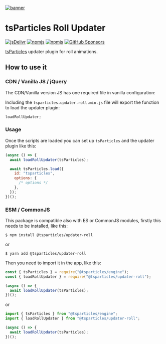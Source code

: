 [![banner](https://particles.js.org/images/banner2.png)](https://particles.js.org)

# tsParticles Roll Updater

[![jsDelivr](https://data.jsdelivr.com/v1/package/npm/@tsparticles/updater-roll/badge)](https://www.jsdelivr.com/package/npm/@tsparticles/updater-roll)
[![npmjs](https://badge.fury.io/js/@tsparticles/updater-roll.svg)](https://www.npmjs.com/package/@tsparticles/updater-roll)
[![npmjs](https://img.shields.io/npm/dt/@tsparticles/updater-roll)](https://www.npmjs.com/package/@tsparticles/updater-roll) [![GitHub Sponsors](https://img.shields.io/github/sponsors/matteobruni)](https://github.com/sponsors/matteobruni)

[tsParticles](https://github.com/matteobruni/tsparticles) updater plugin for roll animations.

## How to use it

### CDN / Vanilla JS / jQuery

The CDN/Vanilla version JS has one required file in vanilla configuration:

Including the `tsparticles.updater.roll.min.js` file will export the function to load the updater plugin:

```javascript
loadRollUpdater;
```

### Usage

Once the scripts are loaded you can set up `tsParticles` and the updater plugin like this:

```javascript
(async () => {
  await loadRollUpdater(tsParticles);

  await tsParticles.load({
    id: "tsparticles",
    options: {
      /* options */
    },
  });
})();
```

### ESM / CommonJS

This package is compatible also with ES or CommonJS modules, firstly this needs to be installed, like this:

```shell
$ npm install @tsparticles/updater-roll
```

or

```shell
$ yarn add @tsparticles/updater-roll
```

Then you need to import it in the app, like this:

```javascript
const { tsParticles } = require("@tsparticles/engine");
const { loadRollUpdater } = require("@tsparticles/updater-roll");

(async () => {
  await loadRollUpdater(tsParticles);
})();
```

or

```javascript
import { tsParticles } from "@tsparticles/engine";
import { loadRollUpdater } from "@tsparticles/updater-roll";

(async () => {
  await loadRollUpdater(tsParticles);
})();
```
